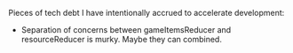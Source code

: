 Pieces of tech debt I have intentionally accrued to accelerate development:

- Separation of concerns between gameItemsReducer and resourceReducer is murky. Maybe they can combined.
